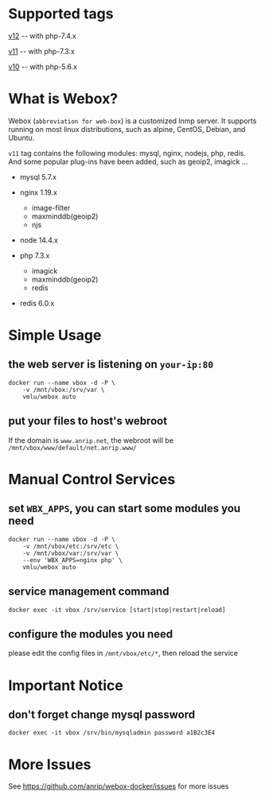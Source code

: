 # Supported tags

[v12](https://github.com/anrip/webox-docker) -- with php-7.4.x

[v11](https://github.com/anrip/webox-docker/tree/v11.x) -- with php-7.3.x

[v10](https://github.com/anrip/webox-docker/tree/v10.x) -- with php-5.6.x

# What is Webox?

Webox (`abbreviation for web-box`) is a customized lnmp server. It supports running on most linux distributions, such as alpine, CentOS, Debian, and Ubuntu.

`v11` tag contains the following modules: mysql, nginx, nodejs, php, redis. And some popular plug-ins have been added, such as geoip2, imagick ...

- mysql 5.7.x

- nginx 1.19.x

  - image-filter
  - maxminddb(geoip2)
  - njs

- node 14.4.x

- php 7.3.x

  - imagick
  - maxminddb(geoip2)
  - redis

- redis 6.0.x

# Simple Usage

## the web server is listening on `your-ip:80`

```shell
docker run --name vbox -d -P \
    -v /mnt/vbox:/srv/var \
    vmlu/webox auto
```

## put your files to host's webroot

If the domain is `www.anrip.net`, the webroot will be `/mnt/vbox/www/default/net.anrip.www/`

# Manual Control Services

## set `WBX_APPS`, you can start some modules you need

```shell
docker run --name vbox -d -P \
    -v /mnt/vbox/etc:/srv/etc \
    -v /mnt/vbox/var:/srv/var \
    --env 'WBX_APPS=nginx php' \
    vmlu/webox auto
```

## service management command

```shell
docker exec -it vbox /srv/service [start|stop|restart|reload]
```

## configure the modules you need

please edit the config files in `/mnt/vbox/etc/*`, then reload the service

# Important Notice

## don't forget change mysql password

```shell
docker exec -it vbox /srv/bin/mysqladmin password a1B2c3E4
```

# More Issues

See https://github.com/anrip/webox-docker/issues for more issues
